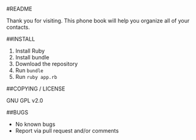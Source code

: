 #README

Thank you for visiting. This phone book will help you organize all of your contacts.


##INSTALL

1. Install Ruby
2. Install bundle
3. Download the repository
4. Run `bundle`
5. Run `ruby app.rb`

##COPYING / LICENSE

GNU GPL v2.0

##BUGS

* No known bugs  
* Report via pull request and/or comments
